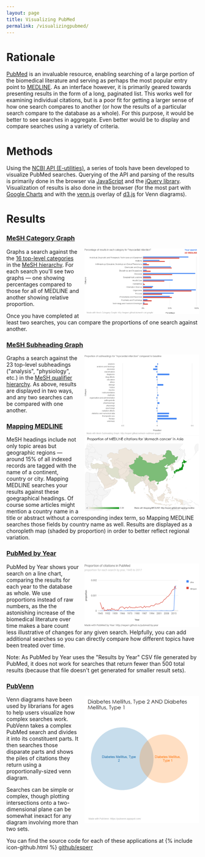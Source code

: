 ```yaml
---
layout: page
title: Visualizing PubMed
permalink: /visualizingpubmed/
---
```


# Rationale


[PubMed](https://www.ncbi.nlm.nih.gov/pubmed/) is an invaluable resource, enabling searching of a large portion of the biomedical literature and serving as perhaps the most popular entry point to [MEDLINE](https://www.nlm.nih.gov/pubs/factsheets/medline.html). As an interface however, it is primarily geared towards presenting results in the form of a long, paginated list. This works well for examining individual citations, but is a poor fit for getting a larger sense of how one search compares to another (or how the results of a particular search compare to the database as a whole). For this purpose, it would be better to see searches in aggregate. Even better would be to display and compare searches using a variety of criteria.

# Methods

Using the [NCBI API (E-utilities)](https://www.ncbi.nlm.nih.gov/books/NBK25497/), a series of tools have been developed to visualize PubMed searches. Querying of the API and parsing of the results is primarily done in the browser via [JavaScript](https://www.javascript.com/) and the [jQuery library](https://jquery.com/). Visualization of results is also done in the browser (for the most part with [Google Charts](https://developers.google.com/chart/) and with the [venn.js](https://github.com/benfred/venn.js/) overlay of [d3.js](https://d3js.org/) for Venn diagrams).

# Results

### [MeSH Category Graph](https://esperr.github.io/mesh-cat-graph/)

<img src="/assets/myoinfarctcat.png" style="float:right;width:300px;padding-left:1em;">


Graphs a search against the the [16 top-level categories](https://www.nlm.nih.gov/bsd/disted/meshtutorial/meshtreestructures/) in the [MeSH hierarchy](https://meshb.nlm.nih.gov/search). For each search you'll see two graphs — one showing percentages compared to those for all of MEDLINE and another showing relative proportion.

Once you have completed at least two searches, you can compare the proportions of one search against another.

### [MeSH Subheading Graph](https://esperr.github.io/mesh-subhead-graph/)

<img src="/assets/myoinfarctsub.png" style="float:right;width:300px;padding-left:1em;">


Graphs a search against the 23 top-level subheadings ("analysis", "physiology", etc.) in the [MeSH qualifier hierarchy](https://www.nlm.nih.gov/mesh/subhierarchy.html). As above, results are displayed in two ways, and any two searches can be compared with one another.

### [Mapping MEDLINE](https://esperr.github.io/mapping-medline/)

<img src="/assets/stomachcancer-asia.png" style="float:right;width:300px;padding-left:1em;">

 MeSH headings include not only topic areas but geographic regions — around 15% of all indexed records are tagged with the name of a continent, country or city. Mapping MEDLINE searches your results against these goegraphical headings. Of course some articles might mention a country name in a title or abstract without a corresponding index term, so Mapping MEDLINE searches those fields by country name as well. Results are displayed as a choropleth map (shaded by proportion) in order to better reflect regional variation.

### [PubMed by Year](https://esperr.github.io/pubmed-by-year/)

<img src="/assets/zikadengueyear.png" style="float:right;width:300px;padding-left:1em;">


PubMed by Year shows your search on a line chart, comparing the results for each year to the database as whole. We use proportions instead of raw numbers, as the the astonishing increase of the biomedical literature over time makes a bare count less illustrative of changes for any given search. Helpfully, you can add additional searches so you can directly compare how different topics have been treated over time.

Note: As PubMed by Year uses the "Results by Year" CSV file generated by PubMed, it does not work for searches that return fewer than 500 total results (because that file doesn't get generated for smaller result sets).

### [PubVenn](https://pubvenn.appspot.com/)

<img src="/assets/diabvenn.png" style="float:right;width:300px;padding-left:1em;">

Venn diagrams have been used by librarians for ages to help users visualize how complex searches work. PubVenn takes a complex PubMed search and divides it into its constituent parts. It then searches those disparate parts and shows the piles of citations they return using a proportionally-sized venn diagram.

Searches can be simple or complex, though plotting intersections onto a two-dimensional plane can be somewhat inexact for any diagram involving more than two sets.



You can find the source code for each of these applications at
{% include icon-github.html %} [github/esperr](https://github.com/esperr?tab=repositories)
